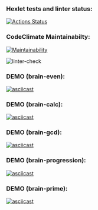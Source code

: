 ### Hexlet tests and linter status:

[![Actions Status](https://github.com/niyak93rus/frontend-project-lvl1/workflows/hexlet-check/badge.svg)](https://github.com/niyak93rus/frontend-project-lvl1/actions)

### CodeClimate Maintainabilty:

[![Maintainability](https://api.codeclimate.com/v1/badges/80c90e54a2faaab18100/maintainability)](https://codeclimate.com/github/niyak93rus/frontend-project-lvl1/maintainability)

![linter-check](https://github.com/niyak93rus/frontend-project-lvl1/actions/workflows/linter-check.yml/badge.svg)

### DEMO (brain-even):

[![asciicast](https://asciinema.org/a/DjtfQ3LgHfsU0brRXAhcWdGut.svg)](https://asciinema.org/a/DjtfQ3LgHfsU0brRXAhcWdGut)

### DEMO (brain-calc):

[![asciicast](https://asciinema.org/a/KWFEEHLkojfSBHtZt4O9wXpCz.svg)](https://asciinema.org/a/KWFEEHLkojfSBHtZt4O9wXpCz)

### DEMO (brain-gcd):

[![asciicast](https://asciinema.org/a/9Vgfe8ujU4YJs0kJ9GS35MtMF.svg)](https://asciinema.org/a/9Vgfe8ujU4YJs0kJ9GS35MtMF)

### DEMO (brain-progression):

[![asciicast](https://asciinema.org/a/htmQ7HACD6OJB4EiHkMcV7sil.svg)](https://asciinema.org/a/htmQ7HACD6OJB4EiHkMcV7sil)

### DEMO (brain-prime):

[![asciicast](https://asciinema.org/a/QTazLQvlP48oXEL8ZkhcnjYvV.svg)](https://asciinema.org/a/QTazLQvlP48oXEL8ZkhcnjYvV)
